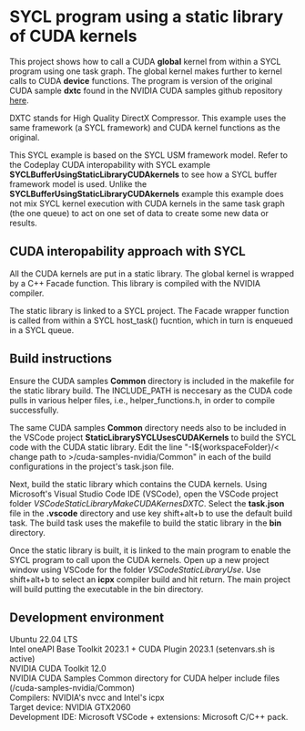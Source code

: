 # SYCL program using a static library of CUDA kernels

This project shows how to call a CUDA __global__ kernel from within a SYCL program using one task graph. The global kernel makes further to kernel calls to CUDA __device__ functions. The program is version of the original CUDA sample **dxtc** found in the NVIDIA CUDA samples github repository [here](https://github.com/NVIDIA/cuda-samples/tree/master/Samples/5_Domain_Specific/dxtc).

DXTC stands for High Quality DirectX Compressor. This example uses the same framework (a SYCL framework) and CUDA kernel functions as the original.

This SYCL example is based on the SYCL USM framework model. Refer to the Codeplay CUDA interopability with SYCL example **SYCLBufferUsingStaticLibraryCUDAkernels** to see how a SYCL buffer framework model is used. Unlike the **SYCLBufferUsingStaticLibraryCUDAkernels** example this example does not mix SYCL kernel execution with CUDA kernels in the same task graph (the one queue) to act on one set of data to create some new data or results.

## CUDA interopability approach with SYCL
All the CUDA kernels are put in a static library. The global kernel is wrapped by a C++ Facade function. This library is compiled with the NVIDIA compiler.

The static library is linked to a SYCL project. The Facade wrapper function is called from within a SYCL host_task() fucntion, which in turn is enqueued in a SYCL queue.

## Build instructions
Ensure the CUDA samples **Common** directory is included in the makefile for the static library build. The INCLUDE_PATH is neccesary as the CUDA code pulls in various helper files, i.e., helper_functions.h, in order to compile successfully.

The same CUDA samples **Common** directory needs also to be included in the VSCode project **StaticLibrarySYCLUsesCUDAKernels** to build the SYCL code with the CUDA static library. Edit the line "-I${workspaceFolder}/< change path to >/cuda-samples-nvidia/Common" in each of the build configurations in the project's task.json file.

Next, build the static library which contains the CUDA kernels. 
Using Microsoft's Visual Studio Code IDE (VSCode), open the VSCode project folder *VSCodeStaticLibraryMakeCUDAKernesDXTC*. Select the **task.json** file in the **.vscode** directory and use key shift+alt+b to use the default build task. The build task uses the makefile to build the static library in the **bin** directory.

Once the static library is built, it is linked to the main program to enable the SYCL program to call upon the CUDA kernels. Open up a new project window using VSCode for the folder *VSCodeStaticLibraryUse*. Use shift+alt+b to select an **icpx** compiler build and hit return. The main project will build putting the executable in the bin directory.

## Development environment
Ubuntu 22.04 LTS \
Intel oneAPI Base Toolkit 2023.1 + CUDA Plugin 2023.1 (setenvars.sh is active) \
NVIDIA CUDA Toolkit 12.0 \
NVIDIA CUDA Samples Common directory for CUDA helper include files (/cuda-samples-nvidia/Common) \
Compilers: NVIDIA's nvcc and Intel's icpx \
Target device: NVIDIA GTX2060 \
Development IDE: Microsoft VSCode + extensions: Microsoft C/C++ pack.
